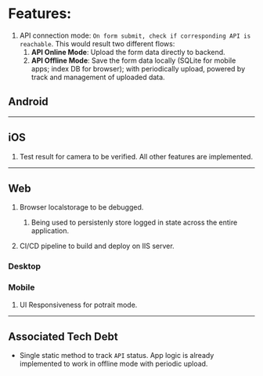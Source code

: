# Features:

1. API connection mode: `On form submit, check if corresponding API is reachable`. This would result two different flows:
    1. **API Online Mode**: Upload the form data directly to backend.
    2. **API Offline Mode**: Save the form data locally (SQLite for mobile apps; index DB for browser); with periodically upload, powered by track and management of uploaded data.

## Android

-----

## iOS

1. Test result for camera to be verified. All other features are implemented.

-----

## Web

1. Browser localstorage to be debugged. 
    1. Being used to persistenly store logged in state across the entire application.

2. CI/CD pipeline to build and deploy on IIS server.

### Desktop


### Mobile

1. UI Responsiveness for potrait mode.

-----

## Associated Tech Debt
- Single static method to track `API` status. App logic is already implemented to work in offline mode with periodic upload.